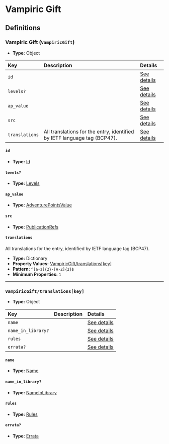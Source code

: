 # Vampiric Gift

## Definitions

### <a name="VampiricGift"></a> Vampiric Gift (`VampiricGift`)

- **Type:** Object

Key | Description | Details
:-- | :-- | :--
`id` |  | <a href="#VampiricGift/id">See details</a>
`levels?` |  | <a href="#VampiricGift/levels">See details</a>
`ap_value` |  | <a href="#VampiricGift/ap_value">See details</a>
`src` |  | <a href="#VampiricGift/src">See details</a>
`translations` | All translations for the entry, identified by IETF language tag (BCP47). | <a href="#VampiricGift/translations">See details</a>

#### <a name="VampiricGift/id"></a> `id`

- **Type:** <a href="../_Activatable.md#Id">Id</a>

#### <a name="VampiricGift/levels"></a> `levels?`

- **Type:** <a href="../_Activatable.md#Levels">Levels</a>

#### <a name="VampiricGift/ap_value"></a> `ap_value`

- **Type:** <a href="../_Activatable.md#AdventurePointsValue">AdventurePointsValue</a>

#### <a name="VampiricGift/src"></a> `src`

- **Type:** <a href="../source/_PublicationRef.md#PublicationRefs">PublicationRefs</a>

#### <a name="VampiricGift/translations"></a> `translations`

All translations for the entry, identified by IETF language tag (BCP47).

- **Type:** Dictionary
- **Property Values:** <a href="#VampiricGift/translations[key]">VampiricGift/translations[key]</a>
- **Pattern:** `^[a-z]{2}-[A-Z]{2}$`
- **Minimum Properties:** `1`

---

### <a name="VampiricGift/translations[key]"></a> `VampiricGift/translations[key]`

- **Type:** Object

Key | Description | Details
:-- | :-- | :--
`name` |  | <a href="#VampiricGift/translations[key]/name">See details</a>
`name_in_library?` |  | <a href="#VampiricGift/translations[key]/name_in_library">See details</a>
`rules` |  | <a href="#VampiricGift/translations[key]/rules">See details</a>
`errata?` |  | <a href="#VampiricGift/translations[key]/errata">See details</a>

#### <a name="VampiricGift/translations[key]/name"></a> `name`

- **Type:** <a href="../_Activatable.md#Name">Name</a>

#### <a name="VampiricGift/translations[key]/name_in_library"></a> `name_in_library?`

- **Type:** <a href="../_Activatable.md#NameInLibrary">NameInLibrary</a>

#### <a name="VampiricGift/translations[key]/rules"></a> `rules`

- **Type:** <a href="../_Activatable.md#Rules">Rules</a>

#### <a name="VampiricGift/translations[key]/errata"></a> `errata?`

- **Type:** <a href="../source/_Erratum.md#Errata">Errata</a>

